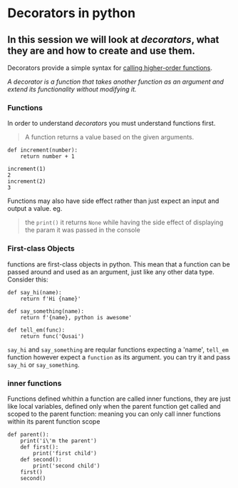 # Decorators in python

## In this session we will look at *decorators*, what they are and how to create and use them.
Decorators provide a simple syntax for [calling higher-order functions](https://en.wikipedia.org/wiki/Higher-order_function).

 *A decorator is a function that takes another function as an argument and extend its functionality without modifying it.*

### Functions
In order to understand *decorators* you must understand functions first.

> A function returns a value based on the given arguments.
```
def increment(number):
    return number + 1

increment(1)
2
increment(2)
3
```
Functions may also have side effect rather than just expect an input and output a value.
eg.
> the `print()` it returns `None` while having the side effect of displaying the param it was passed in the console


### First-class Objects
functions are first-class objects in python. This mean that a function can be passed around and used as an argument, just like any other data type.
Consider this:
```
def say_hi(name):
    return f'Hi {name}'

def say_something(name):
    return f'{name}, python is awesome'

def tell_em(func):
    return func('Qusai')
```
`say_hi` and `say_something` are reqular functions expecting a 'name', `tell_em` function however expect a `function` as its argument.
you can try it and pass `say_hi` or `say_something`.


### inner functions
Functions defined whithin a function are called inner functions, they are just like local variables, defined only when the parent function get called and scoped to the parent function: meaning you can only call inner functions within its parent function scope

```
def parent():
    print('i\'m the parent')
    def first():
        print('first child')
    def second():
        print('second child')
    first()
    second()
```
